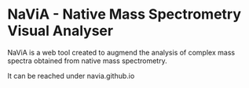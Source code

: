 # NaViA - Native Mass Spectrometry Visual Analyser

NaViA is a web tool created to augmend the analysis of complex mass spectra obtained from native mass spectrometry.

It can be reached under navia.github.io 

<html src="navia.html"
</html>
